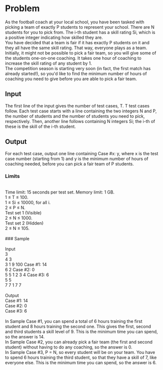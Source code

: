 ﻿Problem
=
As the football coach at your local school, you have been tasked with picking a team of exactly P students to represent your school. There are N students for you to pick from. The i-th student has a skill rating Si, which is a positive integer indicating how skilled they are. 
<br>
You have decided that a team is fair if it has exactly P students on it and they all have the same skill rating. That way, everyone plays as a team. Initially, it might not be possible to pick a fair team, so you will give some of the students one-on-one coaching. It takes one hour of coaching to increase the skill rating of any student by 1. 
<br>
The competition season is starting very soon (in fact, the first match has already started!), so you'd like to find the minimum number of hours of coaching you need to give before you are able to pick a fair team. 
<br>
## Input
The first line of the input gives the number of test cases, T. T test cases follow. Each test case starts with a line containing the two integers N and P, the number of students and the number of students you need to pick, respectively. Then, another line follows containing N integers Si; the i-th of these is the skill of the i-th student. 
<br>
## Output
For each test case, output one line containing Case #x: y, where x is the test case number (starting from 1) and y is the minimum number of hours of coaching needed, before you can pick a fair team of P students. 
<br>
### Limits
<br>
Time limit: 15 seconds per test set.
Memory limit: 1 GB.
<br>
1 ≤ T ≤ 100.<br>
1 ≤ Si ≤ 10000, for all i.<br>
2 ≤ P ≤ N.<br>
Test set 1 (Visible)<br>
2 ≤ N ≤ 1000. <br>
Test set 2 (Hidden)<br>
2 ≤ N ≤ 105. <br><br>
### Sample
<br><br>
Input        <br> 
3<br>
4 3<br>
3 1 9 100        Case #1: 14<br>
6 2               Case #2: 0<br>
5 5 1 2 3 4   Case #3: 6<br>
5 5<br>
7 7 1 7 7<br> <br>
Output<br>
Case #1: 14<br>
Case #2: 0<br>
Case #3: 6<br><br>
In Sample Case #1, you can spend a total of 6 hours training the first student and 8 hours training the second one. This gives the first, second and third students a skill level of 9. This is the minimum time you can spend, so the answer is 14. <br>
In Sample Case #2, you can already pick a fair team (the first and second student) without having to do any coaching, so the answer is 0. <br>
In Sample Case #3, P = N, so every student will be on your team. You have to spend 6 hours training the third student, so that they have a skill of 7, like everyone else. This is the minimum time you can spend, so the answer is 6. 
